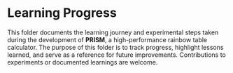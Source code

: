# Learning Progress

This folder documents the learning journey and experimental steps taken during the development of **PRISM**, a high-performance rainbow table calculator.
The purpose of this folder is to track progress, highlight lessons learned, and serve as a reference for future improvements. Contributions to experiments or documented learnings are welcome.
